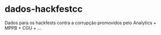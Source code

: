# dados-hackfestcc
Dados para os hackfests contra a corrupção promovidos pelo Analytics + MPPB + CGU + ...  
